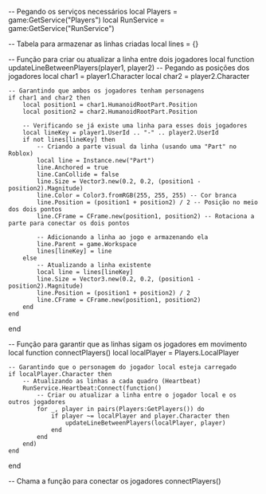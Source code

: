 -- Pegando os serviços necessários
local Players = game:GetService("Players")
local RunService = game:GetService("RunService")

-- Tabela para armazenar as linhas criadas
local lines = {}

-- Função para criar ou atualizar a linha entre dois jogadores
local function updateLineBetweenPlayers(player1, player2)
    -- Pegando as posições dos jogadores
    local char1 = player1.Character
    local char2 = player2.Character

    -- Garantindo que ambos os jogadores tenham personagens
    if char1 and char2 then
        local position1 = char1.HumanoidRootPart.Position
        local position2 = char2.HumanoidRootPart.Position

        -- Verificando se já existe uma linha para esses dois jogadores
        local lineKey = player1.UserId .. "-" .. player2.UserId
        if not lines[lineKey] then
            -- Criando a parte visual da linha (usando uma "Part" no Roblox)
            local line = Instance.new("Part")
            line.Anchored = true
            line.CanCollide = false
            line.Size = Vector3.new(0.2, 0.2, (position1 - position2).Magnitude)
            line.Color = Color3.fromRGB(255, 255, 255) -- Cor branca
            line.Position = (position1 + position2) / 2 -- Posição no meio dos dois pontos
            line.CFrame = CFrame.new(position1, position2) -- Rotaciona a parte para conectar os dois pontos

            -- Adicionando a linha ao jogo e armazenando ela
            line.Parent = game.Workspace
            lines[lineKey] = line
        else
            -- Atualizando a linha existente
            local line = lines[lineKey]
            line.Size = Vector3.new(0.2, 0.2, (position1 - position2).Magnitude)
            line.Position = (position1 + position2) / 2
            line.CFrame = CFrame.new(position1, position2)
        end
    end
end

-- Função para garantir que as linhas sigam os jogadores em movimento
local function connectPlayers()
    local localPlayer = Players.LocalPlayer

    -- Garantindo que o personagem do jogador local esteja carregado
    if localPlayer.Character then
        -- Atualizando as linhas a cada quadro (Heartbeat)
        RunService.Heartbeat:Connect(function()
            -- Criar ou atualizar a linha entre o jogador local e os outros jogadores
            for _, player in pairs(Players:GetPlayers()) do
                if player ~= localPlayer and player.Character then
                    updateLineBetweenPlayers(localPlayer, player)
                end
            end
        end)
    end
end

-- Chama a função para conectar os jogadores
connectPlayers()
